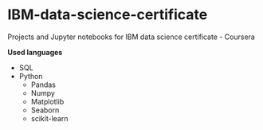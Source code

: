 # IBM-data-science-certificate
Projects and Jupyter notebooks for IBM data science certificate - Coursera

**Used languages**
<ul>
  <li>SQL</li>
  <li>Python
    <ul>
      <li>Pandas</li>
      <li>Numpy</li>
      <li>Matplotlib</li>
      <li>Seaborn</li>
      <li>scikit-learn</li>
    </ul>
  </li>
</ul>
